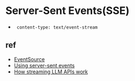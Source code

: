 # Server-Sent Events(SSE)
+ ` content-type: text/event-stream`


## ref
+ [EventSource](https://developer.mozilla.org/en-US/docs/Web/API/EventSource)
+ [Using server-sent events](https://developer.mozilla.org/en-US/docs/Web/API/Server-sent_events/Using_server-sent_events)
+ [How streaming LLM APIs work](https://til.simonwillison.net/llms/streaming-llm-apis)